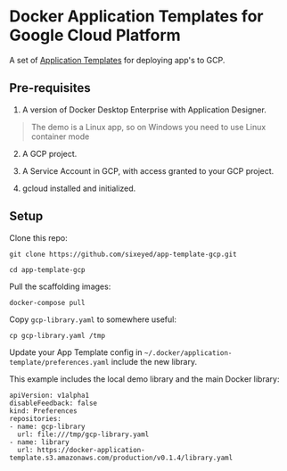 # Docker Application Templates for Google Cloud Platform

A set of [Application Templates](https://blog.docker.com/2019/07/application-templates-docker-desktop-enterprise/) for deploying app's to GCP.

## Pre-requisites

1. A version of Docker Desktop Enterprise with Application Designer.

> The demo is a Linux app, so on Windows you need to use Linux container mode

2. A GCP project.

3. A Service Account in GCP, with access granted to your GCP project.

4. gcloud installed and initialized.

## Setup

Clone this repo:

```
git clone https://github.com/sixeyed/app-template-gcp.git

cd app-template-gcp
```

Pull the scaffolding images:

```
docker-compose pull
```

Copy `gcp-library.yaml` to somewhere useful:

```
cp gcp-library.yaml /tmp
```

Update your App Template config in `~/.docker/application-template/preferences.yaml` include the new library. 

This example includes the local demo library and the main Docker library:

```
apiVersion: v1alpha1
disableFeedback: false
kind: Preferences
repositories:
- name: gcp-library
  url: file:///tmp/gcp-library.yaml
- name: library
  url: https://docker-application-template.s3.amazonaws.com/production/v0.1.4/library.yaml
```
